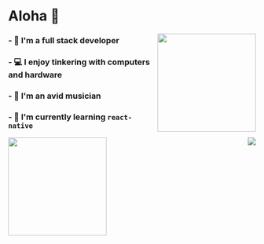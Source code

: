 # Aloha 👋

<img align="right" height="200" src="https://github-readme-stats-notaroomba.vercel.app/api?username=notaroomba&show_icons=true&theme=github_dark_dimmed">
 
### - 🔭 I'm a full stack developer
### - 💻 I enjoy tinkering with computers and hardware
### - 🎹 I'm an avid musician
### - 🌱 I'm currently learning ```react-native```

 <img align="left" height="200" src="https://github-readme-stats-notaroomba.vercel.app/api/top-langs/?username=notaroomba&layout=compact&theme=github_dark_dimmed&langs_count=10">

 <img align="right" src="https://skillicons.dev/icons?i=html,css,js,ts,react,mongo,tailwind,c,cpp,rust,java,unity&perline=6">
<!--
**NotARoomba/notaroomba** is a ✨ _special_ ✨ repository because its `README.md` (this file) appears on your GitHub profile.

Here are some ideas to get you started:

- 🔭 I’m currently working on ...
- 🌱 I’m currently learning ...
- 👯 I’m looking to collaborate on ...
- 🤔 I’m looking for help with ...
- 💬 Ask me about ...
- 📫 How to reach me: ...
- 😄 Pronouns: ...
- ⚡ Fun fact: ...
-->
